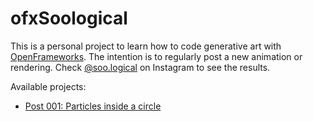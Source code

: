 # ofxSoological

This is a personal project to learn how to code generative art with [OpenFrameworks](https://openframeworks.cc/). The intention is to regularly post a new animation or rendering. Check [@soo.logical](https://www.instagram.com/soo.logical/) on Instagram to see the results.

Available projects:
- [Post 001: Particles inside a circle](post001/README.md)
